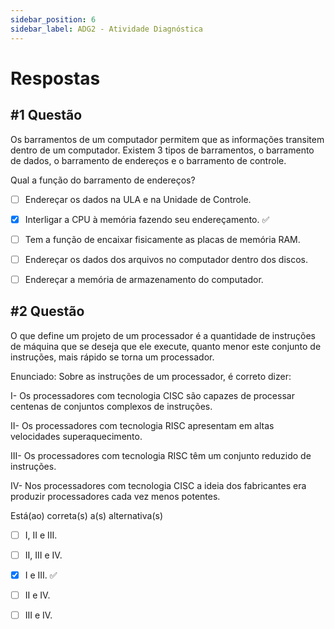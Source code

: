 ```yaml
---
sidebar_position: 6
sidebar_label: ADG2 - Atividade Diagnóstica
---
```


# Respostas


## #1 Questão

  


Os barramentos de um computador permitem que as informações transitem dentro de um computador. Existem 3 tipos de barramentos, o barramento de dados, o barramento de endereços e o barramento de controle.  
  
Qual a função do barramento de endereços?

  

- [ ] Endereçar os dados na ULA e na Unidade de Controle. 

- [x] Interligar a CPU à memória fazendo seu endereçamento. ✅

- [ ] Tem a função de encaixar fisicamente as placas de memória RAM.

- [ ] Endereçar os dados dos arquivos no computador dentro dos discos.

- [ ] Endereçar a memória de armazenamento do computador.


## #2 Questão

  


O que define um projeto de um processador é a quantidade de instruções de máquina que se deseja que ele execute, quanto menor este conjunto de instruções, mais rápido se torna um processador.  
  
Enunciado: Sobre as instruções de um processador, é correto dizer:  
  
I- Os processadores com tecnologia CISC são capazes de processar centenas de conjuntos complexos de instruções.  
  
II- Os processadores com tecnologia RISC apresentam em altas velocidades superaquecimento.  
  
III- Os processadores com tecnologia RISC têm um conjunto reduzido de instruções.

IV- Nos processadores com tecnologia CISC a ideia dos fabricantes era produzir processadores cada vez menos potentes.  
  
Está(ao) correta(s) a(s) alternativa(s)

  

- [ ] I, II e III.

- [ ] II, III e IV.

- [x] I e III. ✅

- [ ] II e IV.

- [ ] III e IV.